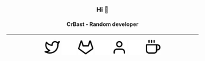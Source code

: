 
<h3 align="center">Hi 👋</h3>

<h4 align="center">CrBast - Random developer</h4>

---

<p align="center">
    <a href="https://twitter.com/LeCreB"><img 
        src="https://raw.githubusercontent.com/CrBast/CrBast/master/svg/twitter.svg" 
        width="40px" /></a> 
    <img 
        src="https://raw.githubusercontent.com/CrBast/CrBast/master/blank.png" 
        width="40px"
        href="#" />
    <a href="https://gitlab.com/CrBast"><img 
        src="https://raw.githubusercontent.com/CrBast/CrBast/master/svg/gitlab.svg" 
        width="40px" /></a>
    <img 
        src="https://raw.githubusercontent.com/CrBast/CrBast/master/blank.png" 
        width="40px"
        href="#" />
    <a href="https://crbast.ch/"><img 
        src="https://raw.githubusercontent.com/CrBast/CrBast/master/svg/user.svg" 
        width="40px" /></a>
    <img 
        src="https://raw.githubusercontent.com/CrBast/CrBast/master/blank.png" 
        width="40px" 
        href="#" />
    <a href="https://neptium.ch/"><img 
        src="https://raw.githubusercontent.com/CrBast/CrBast/master/svg/coffee.svg" 
        width="40px" /></a>   
</p>